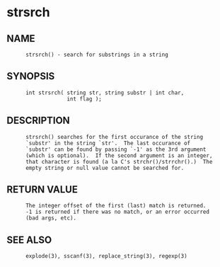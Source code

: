 # strsrch
## NAME
          strsrch() - search for substrings in a string

## SYNOPSIS
          int strsrch( string str, string substr | int char,
                       int flag );

## DESCRIPTION
          strsrch() searches for the first occurance of the string
          `substr' in the string `str'.  The last occurance of
          `substr' can be found by passing `-1' as the 3rd argument
          (which is optional).  If the second argument is an integer,
          that character is found (a la C's strchr()/strrchr().)  The
          empty string or null value cannot be searched for.

## RETURN VALUE
          The integer offset of the first (last) match is returned.
          -1 is returned if there was no match, or an error occurred
          (bad args, etc).

## SEE ALSO
          explode(3), sscanf(3), replace_string(3), regexp(3)
